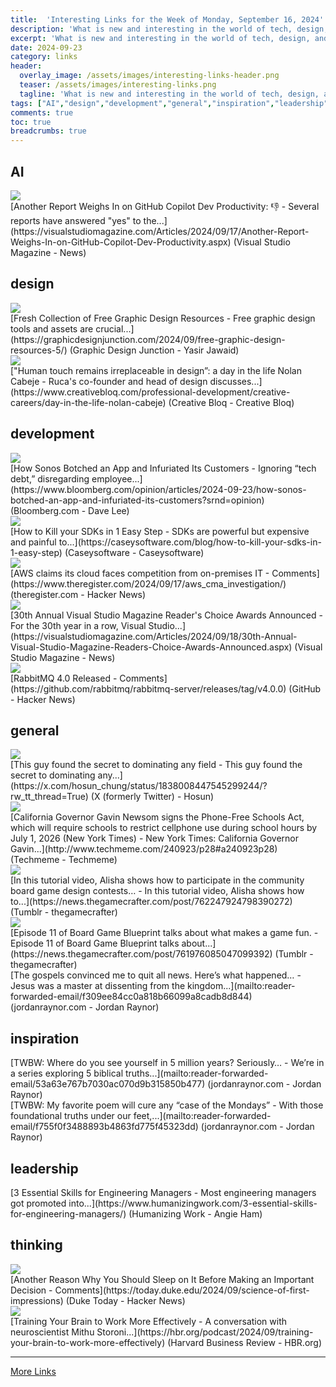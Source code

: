 ```yaml
---
title:  'Interesting Links for the Week of Monday, September 16, 2024'
description: 'What is new and interesting in the world of tech, design, and leadership?'
excerpt: 'What is new and interesting in the world of tech, design, and leadership?'
date: 2024-09-23
category: links
header:
  overlay_image: /assets/images/interesting-links-header.png
  teaser: /assets/images/interesting-links.png
  tagline: 'What is new and interesting in the world of tech, design, and leadership?'
tags: ["AI","design","development","general","inspiration","leadership","thinking",]
comments: true
toc: true
breadcrumbs: true
---
```


## AI
<div class="link-content"><img src='https://visualstudiomagazine.com/-/media/ECG/VirtualizationReview/Images/introimages2014/robot_typing.jpg' class="link-image"/>
<div class="link-text" markdown="1">
  [Another Report Weighs In on GitHub Copilot Dev Productivity: 👎 - Several reports have answered "yes" to the...](https://visualstudiomagazine.com/Articles/2024/09/17/Another-Report-Weighs-In-on-GitHub-Copilot-Dev-Productivity.aspx) (Visual Studio Magazine - News)
</div>
</div>

## design
<div class="link-content"><img src='https://graphicdesignjunction.com/wp-content/uploads/2024/09/free_graphic_design_resources_5.jpg' class="link-image"/>
<div class="link-text" markdown="1">
  [Fresh Collection of Free Graphic Design Resources - Free graphic design tools and assets are crucial...](https://graphicdesignjunction.com/2024/09/free-graphic-design-resources-5/) (Graphic Design Junction - Yasir Jawaid)
</div>
</div>
<div class="link-content"><img src='https://cdn.mos.cms.futurecdn.net/zS4pRXPiotVvHFZADL2sLk.jpg' class="link-image"/>
<div class="link-text" markdown="1">
  ["Human touch remains irreplaceable in design”: a day in the life Nolan Cabeje - Ruca's co-founder and head of design discusses...](https://www.creativebloq.com/professional-development/creative-careers/day-in-the-life-nolan-cabeje) (Creative Bloq - Creative Bloq)
</div>
</div>

## development
<div class="link-content"><img src='https://assets.bwbx.io/images/users/iqjWHBFdfxIU/i_pxaYduOU_Y/v1/1200x800.jpg' class="link-image"/>
<div class="link-text" markdown="1">
  [How Sonos Botched an App and Infuriated Its Customers - Ignoring “tech debt,” disregarding employee...](https://www.bloomberg.com/opinion/articles/2024-09-23/how-sonos-botched-an-app-and-infuriated-its-customers?srnd=opinion) (Bloomberg.com - Dave Lee)
</div>
</div>
<div class="link-content"><img src='https://caseysoftware.com/wp-content/uploads/2024/09/ai-generating-code.jpg' class="link-image"/>
<div class="link-text" markdown="1">
  [How to Kill your SDKs in 1 Easy Step - SDKs are powerful but expensive and painful to...](https://caseysoftware.com/blog/how-to-kill-your-sdks-in-1-easy-step) (Caseysoftware - Caseysoftware)
</div>
</div>
<div class="link-content"><img src='https://news.ycombinator.com/favicon.ico' class="link-image"/>
<div class="link-text" markdown="1">
  [AWS claims its cloud faces competition from on-premises IT - Comments](https://www.theregister.com/2024/09/17/aws_cma_investigation/) (theregister.com - Hacker News)
</div>
</div>
<div class="link-content"><img src='https://visualstudiomagazine.com/-/media/ECG/visualstudiomagazine/Images/IntroImages2018/trophy.jpeg' class="link-image"/>
<div class="link-text" markdown="1">
  [30th Annual Visual Studio Magazine Reader's Choice Awards Announced - For the 30th year in a row, Visual Studio...](https://visualstudiomagazine.com/Articles/2024/09/18/30th-Annual-Visual-Studio-Magazine-Readers-Choice-Awards-Announced.aspx) (Visual Studio Magazine - News)
</div>
</div>
<div class="link-content"><img src='https://news.ycombinator.com/favicon.ico' class="link-image"/>
<div class="link-text" markdown="1">
  [RabbitMQ 4.0 Released - Comments](https://github.com/rabbitmq/rabbitmq-server/releases/tag/v4.0.0) (GitHub - Hacker News)
</div>
</div>

## general
<div class="link-content"><img src='https://pbs.twimg.com/profile_images/1772371944358158336/DEd-Ty6U.jpg' class="link-image"/>
<div class="link-text" markdown="1">
  [This guy found the secret to dominating any field - This guy found the secret to dominating any...](https://x.com/hosun_chung/status/1838008447545299244/?rw_tt_thread=True) (X (formerly Twitter) - Hosun)
</div>
</div>
<div class="link-content"><img src='http://www.techmeme.com/240923/i28.jpg' class="link-image"/>
<div class="link-text" markdown="1">
  [California Governor Gavin Newsom signs the Phone-Free Schools Act, which will require schools to restrict cellphone use during school hours by July 1, 2026 (New York Times) -   New York Times: California Governor Gavin...](http://www.techmeme.com/240923/p28#a240923p28) (Techmeme - Techmeme)
</div>
</div>
<div class="link-content"><img src='https://64.media.tumblr.com/avatar_ff1bfe15f7f9_128.pnj' class="link-image"/>
<div class="link-text" markdown="1">
  [In this tutorial video, Alisha shows how to participate in the community board game design contests… - In this tutorial video, Alisha shows how to...](https://news.thegamecrafter.com/post/762247924798390272) (Tumblr - thegamecrafter)
</div>
</div>
<div class="link-content"><img src='https://64.media.tumblr.com/avatar_ff1bfe15f7f9_128.pnj' class="link-image"/>
<div class="link-text" markdown="1">
  [Episode 11 of Board Game Blueprint talks about what makes a game fun. - Episode 11 of Board Game Blueprint talks about...](https://news.thegamecrafter.com/post/761976085047099392) (Tumblr - thegamecrafter)
</div>
</div>
<div class="link-content"><div class="link-text" markdown="1">
  [The gospels convinced me to quit all news. Here’s what happened… - Jesus was a master at dissenting from the kingdom...](mailto:reader-forwarded-email/f309ee84cc0a818b66099a8cadb8d844) (jordanraynor.com - Jordan Raynor)
</div>
</div>

## inspiration
<div class="link-content"><div class="link-text" markdown="1">
  [TWBW: Where do you see yourself in 5 million years? Seriously… - We’re in a series exploring 5 biblical truths...](mailto:reader-forwarded-email/53a63e767b7030ac070d9b315850b477) (jordanraynor.com - Jordan Raynor)
</div>
</div>
<div class="link-content"><div class="link-text" markdown="1">
  [TWBW: My favorite poem will cure any “case of the Mondays” - With those foundational truths under our feet,...](mailto:reader-forwarded-email/f755f0f3488893b4863fd775f45323dd) (jordanraynor.com - Jordan Raynor)
</div>
</div>

## leadership
<div class="link-content"><div class="link-text" markdown="1">
  [3 Essential Skills for Engineering Managers - Most engineering managers got promoted into...](https://www.humanizingwork.com/3-essential-skills-for-engineering-managers/) (Humanizing Work - Angie Ham)
</div>
</div>

## thinking
<div class="link-content"><img src='https://news.ycombinator.com/favicon.ico' class="link-image"/>
<div class="link-text" markdown="1">
  [Another Reason Why You Should Sleep on It Before Making an Important Decision - Comments](https://today.duke.edu/2024/09/science-of-first-impressions) (Duke Today - Hacker News)
</div>
</div>
<div class="link-content"><img src='https://hbr.org/favicon.ico' class="link-image"/>
<div class="link-text" markdown="1">
  [Training Your Brain to Work More Effectively - A conversation with neuroscientist Mithu Storoni...](https://hbr.org/podcast/2024/09/training-your-brain-to-work-more-effectively) (Harvard Business Review - HBR.org)
</div>
</div>


---
[More Links](/links)
